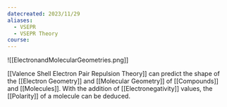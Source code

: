 ```yaml
---
datecreated: 2023/11/29
aliases:
  - VSEPR
  - VSEPR Theory
course:
---
```

![[ElectronandMolecularGeometries.png]]

[[Valence Shell Electron Pair Repulsion Theory]] can predict the shape of the [[Electron Geometry]] and [[Molecular Geometry]] of [[Compounds]] and [[Molecules]]. With the addition of [[Electronegativity]] values, the [[Polarity]] of a molecule can be deduced.